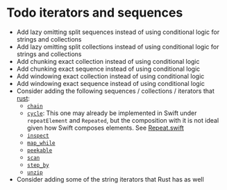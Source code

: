 # Todo iterators and sequences

- Add lazy omitting split sequences instead of using conditional logic for strings and collections
- Add lazy omitting split collections instead of using conditional logic for strings and collections
- Add chunking exact collection instead of using conditional logic
- Add chunking exact sequence instead of using conditional logic
- Add windowing exact collection instead of using conditional logic
- Add windowing exact sequence instead of using conditional logic
- Consider adding the following sequences / collections / iterators that [rust](https://doc.rust-lang.org/std/iter/trait.Iterator.html):
  - [`chain`](https://doc.rust-lang.org/std/iter/trait.Iterator.html#method.chain)
  - [`cycle`](https://doc.rust-lang.org/std/iter/trait.Iterator.html#method.cycle): This one may already be implemented in Swift under `repeatElement` and `Repeated`, but the composition with it is not ideal given how Swift composes elements. See [Repeat.swift](https://github.com/apple/swift/blob/master/stdlib/public/core/Repeat.swift)
  - [`inspect`](https://doc.rust-lang.org/std/iter/trait.Iterator.html#method.inspect)
  - [`map_while`](https://doc.rust-lang.org/std/iter/trait.Iterator.html#method.map_while)
  - [`peekable`](https://doc.rust-lang.org/std/iter/trait.Iterator.html#method.peekable)
  - [`scan`](https://doc.rust-lang.org/std/iter/trait.Iterator.html#method.scan)
  - [`step_by`](https://doc.rust-lang.org/std/iter/trait.Iterator.html#method.step_by)
  - [`unzip`](https://doc.rust-lang.org/std/iter/trait.Iterator.html#method.unzip)
- Consider adding some of the string iterators that Rust has as well
